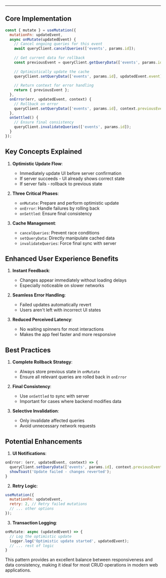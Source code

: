 --- 

## Core Implementation

```javascript
const { mutate } = useMutation({
  mutationFn: updateEvent,
  async onMutate(updatedEvent) {
    // Cancel ongoing queries for this event
    await queryClient.cancelQueries(['events', params.id]);
    
    // Get current data for rollback
    const previousEvent = queryClient.getQueryData(['events', params.id]);
    
    // Optimistically update the cache
    queryClient.setQueryData(['events', params.id], updatedEvent.event);
    
    // Return context for error handling
    return { previousEvent };
  },
  onError(err, updatedEvent, context) {
    // Rollback on error
    queryClient.setQueryData(['events', params.id], context.previousEvent);
  },
  onSettled() {
    // Ensure final consistency
    queryClient.invalidateQueries(['events', params.id]);
  }
});
```

## Key Concepts Explained

1. **Optimistic Update Flow**:
   - Immediately update UI before server confirmation
   - If server succeeds - UI already shows correct state
   - If server fails - rollback to previous state

2. **Three Critical Phases**:
   - `onMutate`: Prepare and perform optimistic update
   - `onError`: Handle failures by rolling back
   - `onSettled`: Ensure final consistency

3. **Cache Management**:
   - `cancelQueries`: Prevent race conditions
   - `setQueryData`: Directly manipulate cached data
   - `invalidateQueries`: Force final sync with server

## Enhanced User Experience Benefits

1. **Instant Feedback**:
   - Changes appear immediately without loading delays
   - Especially noticeable on slower networks

2. **Seamless Error Handling**:
   - Failed updates automatically revert
   - Users aren't left with incorrect UI states

3. **Reduced Perceived Latency**:
   - No waiting spinners for most interactions
   - Makes the app feel faster and more responsive

## Best Practices

1. **Complete Rollback Strategy**:
   - Always store previous state in `onMutate`
   - Ensure all relevant queries are rolled back in `onError`

2. **Final Consistency**:
   - Use `onSettled` to sync with server
   - Important for cases where backend modifies data

3. **Selective Invalidation**:
   - Only invalidate affected queries
   - Avoid unnecessary network requests

## Potential Enhancements

1. **UI Notifications**:
```javascript
onError: (err, updatedEvent, context) => {
  queryClient.setQueryData(['events', params.id], context.previousEvent);
  showToast('Update failed - changes reverted');
}
```

2. **Retry Logic**:
```javascript
useMutation({
  mutationFn: updateEvent,
  retry: 2, // Retry failed mutations
  // ... other options
});
```

3. **Transaction Logging**:
```javascript
onMutate: async (updatedEvent) => {
  // Log the optimistic update
  logger.log('Optimistic update started', updatedEvent);
  // ... rest of logic
}
```

This pattern provides an excellent balance between responsiveness and data consistency, making it ideal for most CRUD operations in modern web applications.